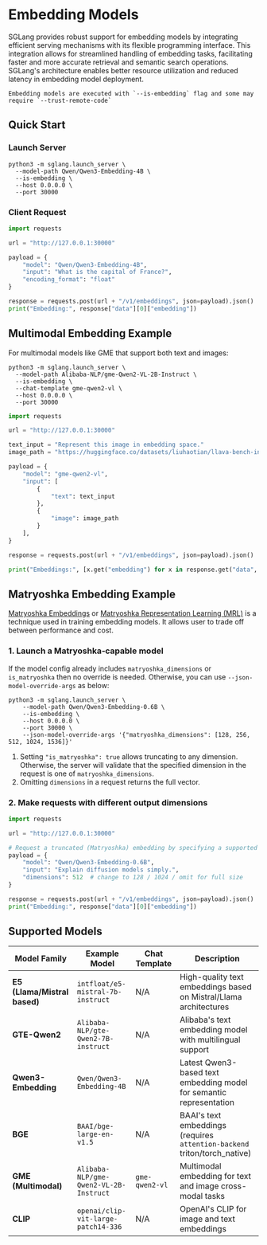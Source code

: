 # Embedding Models

SGLang provides robust support for embedding models by integrating efficient serving mechanisms with its flexible programming interface. This integration allows for streamlined handling of embedding tasks, facilitating faster and more accurate retrieval and semantic search operations. SGLang's architecture enables better resource utilization and reduced latency in embedding model deployment.

```{important}
Embedding models are executed with `--is-embedding` flag and some may require `--trust-remote-code`
```

## Quick Start

### Launch Server

```shell
python3 -m sglang.launch_server \
  --model-path Qwen/Qwen3-Embedding-4B \
  --is-embedding \
  --host 0.0.0.0 \
  --port 30000
```

### Client Request

```python
import requests

url = "http://127.0.0.1:30000"

payload = {
    "model": "Qwen/Qwen3-Embedding-4B",
    "input": "What is the capital of France?",
    "encoding_format": "float"
}

response = requests.post(url + "/v1/embeddings", json=payload).json()
print("Embedding:", response["data"][0]["embedding"])
```



## Multimodal Embedding Example

For multimodal models like GME that support both text and images:

```shell
python3 -m sglang.launch_server \
  --model-path Alibaba-NLP/gme-Qwen2-VL-2B-Instruct \
  --is-embedding \
  --chat-template gme-qwen2-vl \
  --host 0.0.0.0 \
  --port 30000
```

```python
import requests

url = "http://127.0.0.1:30000"

text_input = "Represent this image in embedding space."
image_path = "https://huggingface.co/datasets/liuhaotian/llava-bench-in-the-wild/resolve/main/images/023.jpg"

payload = {
    "model": "gme-qwen2-vl",
    "input": [
        {
            "text": text_input
        },
        {
            "image": image_path
        }
    ],
}

response = requests.post(url + "/v1/embeddings", json=payload).json()

print("Embeddings:", [x.get("embedding") for x in response.get("data", [])])
```

## Matryoshka Embedding Example

[Matryoshka Embeddings](https://sbert.net/examples/sentence_transformer/training/matryoshka/README.html#matryoshka-embeddings) or [Matryoshka Representation Learning (MRL)](https://arxiv.org/abs/2205.13147) is a technique used in training embedding models. It allows user to trade off between performance and cost.

### 1. Launch a Matryoshka‑capable model

If the model config already includes `matryoshka_dimensions` or `is_matryoshka` then no override is needed. Otherwise, you can use `--json-model-override-args` as below:

```shell
python3 -m sglang.launch_server \
    --model-path Qwen/Qwen3-Embedding-0.6B \
    --is-embedding \
    --host 0.0.0.0 \
    --port 30000 \
    --json-model-override-args '{"matryoshka_dimensions": [128, 256, 512, 1024, 1536]}'
```

1. Setting `"is_matryoshka": true` allows truncating to any dimension. Otherwise, the server will validate that the specified dimension in the request is one of `matryoshka_dimensions`.
2. Omitting `dimensions` in a request returns the full vector.

### 2. Make requests with different output dimensions

```python
import requests

url = "http://127.0.0.1:30000"

# Request a truncated (Matryoshka) embedding by specifying a supported dimension.
payload = {
    "model": "Qwen/Qwen3-Embedding-0.6B",
    "input": "Explain diffusion models simply.",
    "dimensions": 512  # change to 128 / 1024 / omit for full size
}

response = requests.post(url + "/v1/embeddings", json=payload).json()
print("Embedding:", response["data"][0]["embedding"])
```


## Supported Models

| Model Family                               | Example Model                          | Chat Template | Description                                                                 |
| ------------------------------------------ | -------------------------------------- | ------------- | --------------------------------------------------------------------------- |
| **E5 (Llama/Mistral based)**              | `intfloat/e5-mistral-7b-instruct`     | N/A           | High-quality text embeddings based on Mistral/Llama architectures          |
| **GTE-Qwen2**                             | `Alibaba-NLP/gte-Qwen2-7B-instruct`   | N/A           | Alibaba's text embedding model with multilingual support                   |
| **Qwen3-Embedding**                       | `Qwen/Qwen3-Embedding-4B`             | N/A           | Latest Qwen3-based text embedding model for semantic representation        |
| **BGE**                                    | `BAAI/bge-large-en-v1.5`              | N/A           | BAAI's text embeddings (requires `attention-backend` triton/torch_native)  |
| **GME (Multimodal)**                      | `Alibaba-NLP/gme-Qwen2-VL-2B-Instruct`| `gme-qwen2-vl`| Multimodal embedding for text and image cross-modal tasks                  |
| **CLIP**                                   | `openai/clip-vit-large-patch14-336`   | N/A           | OpenAI's CLIP for image and text embeddings                                |
